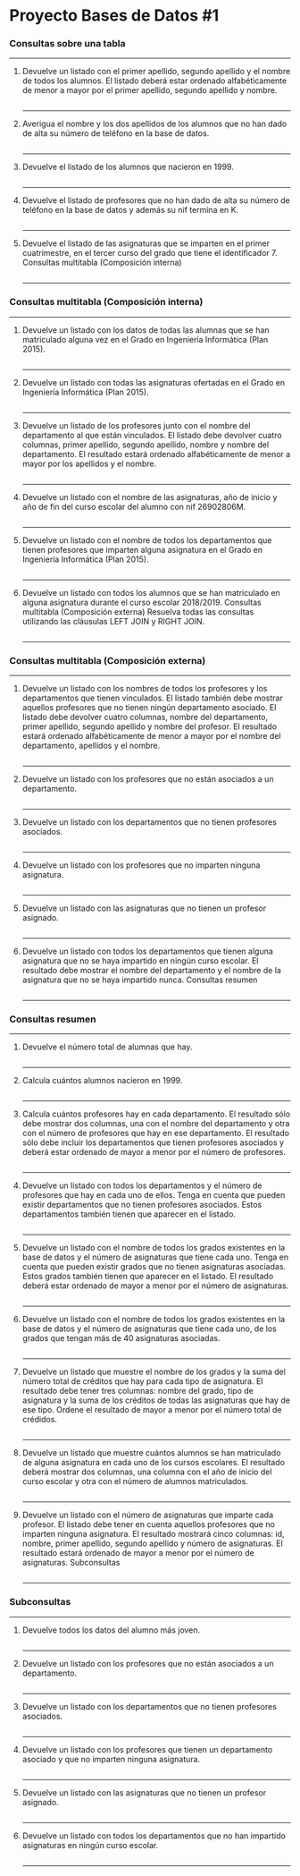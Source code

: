 # Proyecto Bases de Datos #1
### Consultas sobre una tabla
---

1. Devuelve un listado con el primer apellido, segundo apellido y el nombre de todos los alumnos. El listado deberá estar ordenado alfabéticamente de menor a mayor por el primer apellido, segundo apellido y nombre.
	```sql
    
	```
	---
2. Averigua el nombre y los dos apellidos de los alumnos que no han dado de alta su número de teléfono en la base de datos.
	```sql
    
	```
	---
3. Devuelve el listado de los alumnos que nacieron en 1999.
	```sql
    
	```
	---
4. Devuelve el listado de profesores que no han dado de alta su número de teléfono en la base de datos y además su nif termina en K.
	```sql
    
	```
	---
5. Devuelve el listado de las asignaturas que se imparten en el primer cuatrimestre, en el tercer curso del grado que tiene el identificador 7. Consultas multitabla (Composición interna)
	```sql
    
	```
	---
    
### Consultas multitabla (Composición interna)
---
1. Devuelve un listado con los datos de todas las alumnas que se han matriculado alguna vez en el Grado en Ingeniería Informática (Plan 2015).
	```sql
    
	```
	---
2. Devuelve un listado con todas las asignaturas ofertadas en el Grado en Ingeniería Informática (Plan 2015).
	```sql
    
	```
	---
3. Devuelve un listado de los profesores junto con el nombre del departamento al que están vinculados. El listado debe devolver cuatro columnas, primer apellido, segundo apellido, nombre y nombre del departamento. El resultado estará ordenado alfabéticamente de menor a mayor por los apellidos y el nombre.
	```sql
    
	```
	---
4. Devuelve un listado con el nombre de las asignaturas, año de inicio y año de fin del curso escolar del alumno con nif 26902806M.
	```sql
    
	```
	---
5. Devuelve un listado con el nombre de todos los departamentos que tienen profesores que imparten alguna asignatura en el Grado en Ingeniería Informática (Plan 2015).
	```sql
    
	```
	---
6. Devuelve un listado con todos los alumnos que se han matriculado en alguna asignatura durante el curso escolar 2018/2019. Consultas multitabla (Composición externa) Resuelva todas las consultas utilizando las cláusulas LEFT JOIN y RIGHT JOIN.
	```sql
    
	```
	---
    
### Consultas multitabla (Composición externa)
---
1. Devuelve un listado con los nombres de todos los profesores y los departamentos que tienen vinculados. El listado también debe mostrar aquellos profesores que no tienen ningún departamento asociado. El listado debe devolver cuatro columnas, nombre del departamento, primer apellido, segundo apellido y nombre del profesor. El resultado estará ordenado alfabéticamente de menor a mayor por el nombre del departamento, apellidos y el nombre.
	```sql
    
	```
	---
2. Devuelve un listado con los profesores que no están asociados a un departamento.
	```sql
    
	```
	---
3. Devuelve un listado con los departamentos que no tienen profesores asociados.
	```sql
    
	```
	---
4. Devuelve un listado con los profesores que no imparten ninguna asignatura.
	```sql
    
	```
	---
5. Devuelve un listado con las asignaturas que no tienen un profesor asignado.
	```sql
    
	```
	---
6. Devuelve un listado con todos los departamentos que tienen alguna asignatura que no se haya impartido en ningún curso escolar. El resultado debe mostrar el nombre del departamento y el nombre de la asignatura que no se haya impartido nunca. Consultas resumen
	```sql
    
	```
	---
    
### Consultas resumen
---
1. Devuelve el número total de alumnas que hay.
	```sql
    
	```
	---
2. Calcula cuántos alumnos nacieron en 1999.
	```sql
    
	```
	---
3. Calcula cuántos profesores hay en cada departamento. El resultado sólo debe mostrar dos columnas, una con el nombre del departamento y otra con el número de profesores que hay en ese departamento. El resultado sólo debe incluir los departamentos que tienen profesores asociados y deberá estar ordenado de mayor a menor por el número de profesores.
	```sql
    
	```
	---
4. Devuelve un listado con todos los departamentos y el número de profesores que hay en cada uno de ellos. Tenga en cuenta que pueden existir departamentos que no tienen profesores asociados. Estos departamentos también tienen que aparecer en el listado.
	```sql
    
	```
	---
5. Devuelve un listado con el nombre de todos los grados existentes en la base de datos y el número de asignaturas que tiene cada uno. Tenga en cuenta que pueden existir grados que no tienen asignaturas asociadas. Estos grados también tienen que aparecer en el listado. El resultado deberá estar ordenado de mayor a menor por el número de asignaturas.
	```sql
    
	```
	---
6. Devuelve un listado con el nombre de todos los grados existentes en la base de datos y el número de asignaturas que tiene cada uno, de los grados que tengan más de 40 asignaturas asociadas.
	```sql
    
	```
	---
7. Devuelve un listado que muestre el nombre de los grados y la suma del número total de créditos que hay para cada tipo de asignatura. El resultado debe tener tres columnas: nombre del grado, tipo de asignatura y la suma de los créditos de todas las asignaturas que hay de ese tipo. Ordene el resultado de mayor a menor por el número total de crédidos.
	```sql
    
	```
	---
8. Devuelve un listado que muestre cuántos alumnos se han matriculado de alguna asignatura en cada uno de los cursos escolares. El resultado deberá mostrar dos columnas, una columna con el año de inicio del curso escolar y otra con el número de alumnos matriculados.
	```sql
    
	```
	---
9. Devuelve un listado con el número de asignaturas que imparte cada profesor. El listado debe tener en cuenta aquellos profesores que no imparten ninguna asignatura. El resultado mostrará cinco columnas: id, nombre, primer apellido, segundo apellido y número de asignaturas. El resultado estará ordenado de mayor a menor por el número de asignaturas. Subconsultas
	```sql
    
	```
	---

### Subconsultas
---
1. Devuelve todos los datos del alumno más joven.
	```sql
    
	```
	---
2. Devuelve un listado con los profesores que no están asociados a un departamento.
	```sql
    
	```
	---
3. Devuelve un listado con los departamentos que no tienen profesores asociados.
	```sql
    
	```
	---
4. Devuelve un listado con los profesores que tienen un departamento asociado y que no imparten ninguna asignatura.
	```sql
    
	```
	---
5. Devuelve un listado con las asignaturas que no tienen un profesor asignado.
	```sql
    
	```
	---
6. Devuelve un listado con todos los departamentos que no han impartido asignaturas en ningún curso escolar.
	```sql
    
	```
	---

